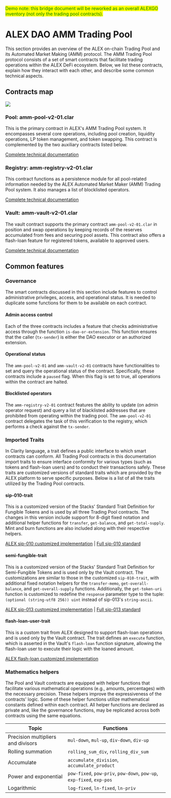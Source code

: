 <mark style="color:green;">Demo note: this bridge document will be reworked as an overall ALEXGO inventory (not only the trading pool contracts).</mark>

# ALEX DAO AMM Trading Pool

This section provides an overview of the ALEX on-chain Trading Pool and its Automated Market Making (AMM) protocol. The AMM Trading Pool protocol consists of a set of smart contracts that facilitate trading operations within the ALEX DeFi ecosystem. Below, we list these contracts, explain how they interact with each other, and describe some common technical aspects.

## Contracts map

![](https://kroki.io/plantuml/svg/eNptjs0KgzAQhO8-xeK1pH9nEfoAQg8ee1njNgRiIrtRkNJ3b1SKB73OzDczTDqiN44gf1QV1Iyt9QaeIbgcPhlvdtGU2HWqT44a7-p6O2uHXFya8uVDT4zRBi85oMCcOUCZjJXI0w5PtCSHvJ4W_h886BhxcHFX8CZKkBCPJHACIT0wtalKSOL6aQGzbzZ_A1VuG6uQlDXxA1KNXfM=)

### Pool: amm-pool-v2-01.clar

This is the primary contract in ALEX's AMM Trading Pool system. It encompasses several core operations, including pool creation, liquidity operations, LP token management, and token swapping. This contract is complemented by the two auxiliary contracts listed below.

[Complete technical documentation](./amm-pool-v2-01.clar.md)

### Registry: amm-registry-v2-01.clar

This contract functions as a persistence module for all pool-related information needed by the ALEX Automated Market Maker (AMM) Trading Pool system. It also manages a list of blocklisted operators.

[Complete technical documentation](./amm-registry-v2-01.clar.md)


### Vault: amm-vault-v2-01.clar

The vault contract supports the primary contract `amm-pool-v2-01.clar` in position and swap operations by keeping records of the reserves accumulated from fees and securing pool assets. This contract also offers a flash-loan feature for registered tokens, available to approved users.

[Complete technical documentation](./amm-vault-v2-01.clar.md)

## Common features

### Governance

The smart contracts discussed in this section include features to control administrative privileges, access, and operational status. It is needed to duplicate some functions for them to be available on each contract.

#### Admin access control

Each of the three contracts includes a feature that checks administrative access through the function `is-dao-or-extension`. This function ensures that the caller (`tx-sender`) is either the DAO executor or an authorized extension.

#### Operational status

The `amm-pool-v2-01` and `amm-vault-v2-01` contracts have functionalities to set and query the operational status of the contract. Specifically, these contracts include a `paused` flag. When this flag is set to true, all operations within the contract are halted.

#### Blocklisted operators

The `amm-registry-v2-01` contract features the ability to update (on admin operator request) and query a list of blacklisted addresses that are prohibited from operating within the trading pool. The `amm-pool-v2-01` contract delegates the task of this verification to the registry, which performs a check against the `tx-sender`.

### Imported Traits

In Clarity language, a trait defines a public interface to which smart contracts can conform. All Trading Pool contracts in this documentation import traits to ensure interface conformity for various types (such as tokens and flash-loan users) and to conduct their transactions safely. These traits are customized versions of standard traits which are provided by the ALEX platform to serve specific purposes. Below is a list of all the traits utilized by the Trading Pool contracts.

#### sip-010-trait

This is a customized version of the Stacks' Standard Trait Definition for Fungible Tokens and is used by all three Trading Pool contracts. The changes in this version include support for 8-digit fixed notation and additional helper functions for `transfer`, `get-balance`, and `get-total-supply`. Mint and burn functions are also included along with their respective helpers.

[ALEX sip-010 customized implementation](https://github.com/alexgo-io/alex-dao-2/blob/main/contracts/traits/trait-sip-010.clar) | 
[Full sip-010 standard](https://github.com/stacksgov/sips/blob/main/sips/sip-010/sip-010-fungible-token-standard.md)

#### semi-fungible-trait

This is a customized version of the Stacks' Standard Trait Definition for Semi-Fungible Tokens and is used only by the Vault contract.
The customizations are similar to those in the customized `sip-010-trait`, with additional fixed notation helpers for the `transfer-memo`, `get-overall-balance`, and `get-overall-supply` functions. Additionally, the `get-token-uri` function is customized to redefine the `response` parameter type to the tuple: `(optional (string-utf8 256)) uint` instead of sip-013's `string-ascii`.

[ALEX sip-013 customized implementation](https://github.com/alexgo-io/alex-dao-2/blob/main/contracts/traits/trait-semi-fungible.clar) | 
[Full sip-013 standard](https://github.com/stacksgov/sips/blob/main/sips/sip-013/sip-013-semi-fungible-token-standard.md)

#### flash-loan-user-trait

This is a custom trait from ALEX designed to support flash-loan operations and is used only by the Vault contract. The trait defines an `execute` function, which is asserted in the Vault's `flash-loan` function signature, allowing the flash-loan user to execute their logic with the loaned amount.

[ALEX flash-loan customized implementation](https://github.com/alexgo-io/alex-dao-2/blob/main/contracts/traits/trait-flash-loan-user.clar)

### Mathematics helpers

The Pool and Vault contracts are equipped with helper functions that facilitate various mathematical operations (e.g., amounts, percentages) with the necessary precision. These helpers improve the expressiveness of the contracts' logic. Some of these helper functions utilize mathematical constants defined within each contract. All helper functions are declared as private and, like the governance functions, may be replicated across both contracts using the same equations.

|Topic|Functions|
|--|--|
|Precision multipliers and divisors|`mul-down`, `mul-up`, `div-down`, `div-up`|
|Rolling summation|`rolling_sum_div`, `rolling_div_sum`|
|Accumulate|`accumulate_division`, `accumulate_product`|
|Power and exponential|`pow-fixed`, `pow-priv`, `pow-down`, `pow-up`, `exp-fixed`, `exp-pos`|
|Logarithmic|`log-fixed`, `ln-fixed`, `ln-priv`|
